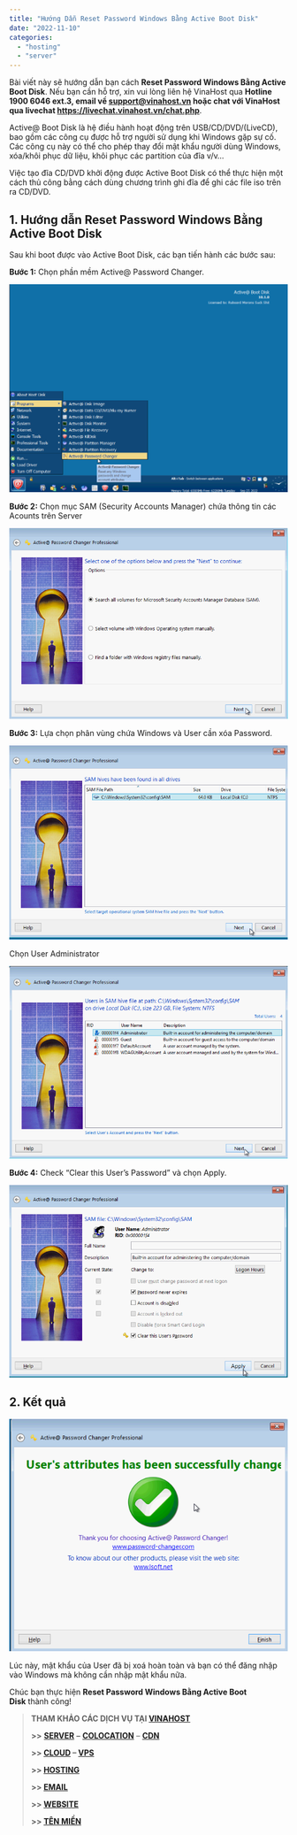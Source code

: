 ```yaml
---
title: "Hướng Dẫn Reset Password Windows Bằng Active Boot Disk"
date: "2022-11-10"
categories: 
  - "hosting"
  - "server"
---
```


Bài viết này sẽ hướng dẫn bạn cách **Reset Password Windows Bằng Active Boot Disk**. Nếu bạn cần hỗ trợ, xin vui lòng liên hệ VinaHost qua **Hotline 1900 6046 ext.3, email về support@vinahost.vn hoặc chat với VinaHost qua livechat https://livechat.vinahost.vn/chat.php**.

Active@ Boot Disk là hệ điều hành hoạt động trên USB/CD/DVD/(LiveCD), bao gồm các công cụ được hỗ trợ người sử dụng khi Windows gặp sự cố. Các công cụ này có thể cho phép thay đổi mật khẩu người dùng Windows, xóa/khôi phục dữ liệu, khôi phục các partition của đĩa v/v…

Việc tạo đĩa CD/DVD khởi động được Active Boot Disk có thể thực hiện một cách thủ công bằng cách dùng chương trình ghi đĩa để ghi các file iso trên ra CD/DVD.

## 1\. Hướng dẫn Reset Password Windows Bằng Active Boot Disk

Sau khi boot được vào Active Boot Disk, các bạn tiến hành các bước sau:

**Bước 1:** Chọn phần mềm Active@ Password Changer.

![Reset Password Windows](images/reset-password-windows-1.png)

**Bước 2:** Chọn mục SAM (Security Accounts Manager) chứa thông tin các Acounts trên Server

![](images/reset-password-windows-2.png)

**Bước 3:** Lựa chọn phân vùng chứa Windows và User cần xóa Password.

![](images/reset-password-windows-3.png)

Chọn User Administrator

![](images/reset-password-windows-4.png)

**Bước 4:** Check “Clear this User’s Password” và chọn Apply.

![](images/reset-password-windows-5.png)

## 2\. Kết quả

![Reset Password Windows](images/reset-password-windows-6.png)

Lúc này, mật khẩu của User đã bị xoá hoàn toàn và bạn có thể đăng nhập vào Windows mà không cần nhập mật khẩu nữa.

Chúc bạn thực hiện **Reset Password Windows Bằng Active Boot Disk** thành công!

> **THAM KHẢO CÁC DỊCH VỤ TẠI [VINAHOST](https://kb.vinahost.vn/)**
> 
> **\>>** [**SERVER**](https://vinahost.vn/thue-may-chu-rieng/) **–** [**COLOCATION**](https://vinahost.vn/colocation.html) – [**CDN**](https://vinahost.vn/dich-vu-cdn-chuyen-nghiep)
> 
> **\>> [CLOUD](https://vinahost.vn/cloud-server-gia-re/) – [VPS](https://vinahost.vn/vps-ssd-chuyen-nghiep/)**
> 
> **\>> [HOSTING](https://vinahost.vn/wordpress-hosting)**
> 
> **\>> [EMAIL](https://vinahost.vn/email-hosting)**
> 
> **\>> [WEBSITE](http://vinawebsite.vn/)**
> 
> **\>> [TÊN MIỀN](https://vinahost.vn/ten-mien-gia-re/)**
